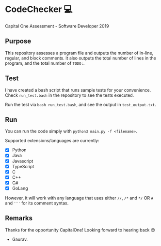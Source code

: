 # CodeChecker :computer:
Capital One Assessment - Software Developer 2019

## Purpose
This repository assesses a program file and outputs the number of in-line, regular, and block comments. 
It also outputs the total number of lines in the program, and the total number of ```TODO:```.

## Test
I have created a bash script that runs sample tests for your convenience. Check ```run_test.bash``` in the repository to see the tests executed.

Run the test via ```bash run_test.bash```, and see the output in ```test_output.txt```.

## Run
You can run the code simply with ```python3 main.py -f <filename>```. 

Supported extensions/languages are currently:
- [x] Python
- [x] Java
- [x] Javascript
- [x] TypeScript
- [x] C
- [x] C++
- [x] C#
- [x] GoLang

However, it will work with any language that uses either ```//```, ```/*``` and ```*/``` OR ```#``` and ```'''``` for its comment syntax.

## Remarks
Thanks for the opportunity CapitalOne! Looking forward to hearing back :blush:

- Gaurav.
